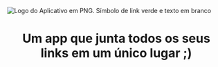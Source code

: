 
![Logo do Aplicativo em PNG.  Símbolo de link verde e texto em branco](https://user-images.githubusercontent.com/100874392/234431968-e965a086-0156-4f8e-836b-89292398e175.png)

<h1 align="center">Um app que junta todos os seus links em um único lugar ;)</h1>



